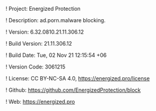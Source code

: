 ! Project: Energized Protection

! Description: ad.porn.malware blocking.

! Version: 6.32.0810.21.11.306.12

! Build Version: 21.11.306.12

! Build Date: Tue, 02 Nov 21 12:15:54 +06

! Version Code: 3061215

! License: CC BY-NC-SA 4.0, https://energized.pro/license

! Github: https://github.com/EnergizedProtection/block

! Web: https://energized.pro
